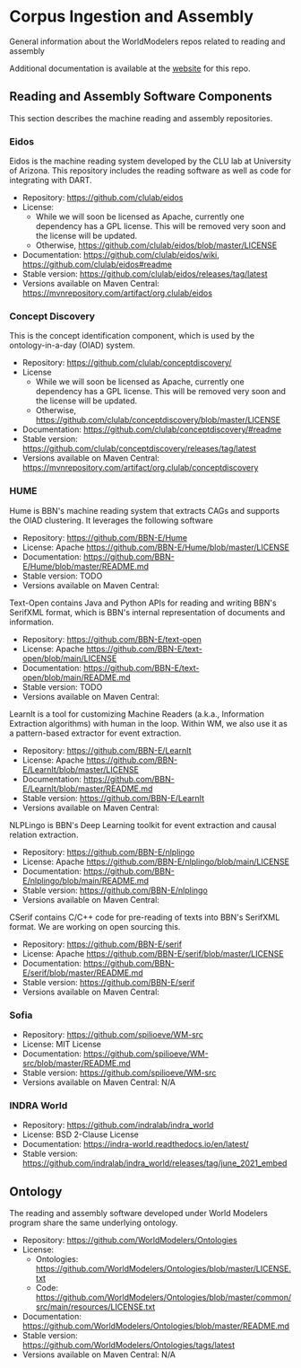 # Corpus Ingestion and Assembly
General information about the WorldModelers repos related to reading and assembly

Additional documentation is available at the [website](https://worldmodelers.com/CorpusIngestionAndAssembly/) for this repo.

## Reading and Assembly Software Components

This section describes the machine reading and assembly repositories.

### Eidos

Eidos is the machine reading system developed by the CLU lab at University of Arizona. This repository includes the reading software as well as code for integrating with DART.

- Repository: https://github.com/clulab/eidos
- License:
  - While we will soon be licensed as Apache, currently one dependency has a GPL license. This will be removed very soon and the license will be updated.
  - Otherwise, https://github.com/clulab/eidos/blob/master/LICENSE
- Documentation: https://github.com/clulab/eidos/wiki, https://github.com/clulab/eidos#readme
- Stable version: https://github.com/clulab/eidos/releases/tag/latest
- Versions available on Maven Central: https://mvnrepository.com/artifact/org.clulab/eidos

### Concept Discovery

This is the concept identification component, which is used by the ontology-in-a-day (OIAD) system.

- Repository: https://github.com/clulab/conceptdiscovery/
- License
  - While we will soon be licensed as Apache, currently one dependency has a GPL license. This will be removed very soon and the license will be updated.
  - Otherwise, https://github.com/clulab/conceptdiscovery/blob/master/LICENSE
- Documentation: https://github.com/clulab/conceptdiscovery/#readme
- Stable version: https://github.com/clulab/conceptdiscovery/releases/tag/latest
- Versions available on Maven Central: https://mvnrepository.com/artifact/org.clulab/conceptdiscovery

### HUME

Hume is BBN's machine reading system that extracts CAGs and supports the OIAD clustering. It leverages the following software
- Repository: https://github.com/BBN-E/Hume
- License: Apache https://github.com/BBN-E/Hume/blob/master/LICENSE
- Documentation: https://github.com/BBN-E/Hume/blob/master/README.md
- Stable version: TODO 
- Versions available on Maven Central:

Text-Open contains Java and Python APIs for reading and writing BBN's SerifXML format, which is BBN's internal representation of documents and information.
- Repository: https://github.com/BBN-E/text-open
- License: Apache https://github.com/BBN-E/text-open/blob/main/LICENSE
- Documentation: https://github.com/BBN-E/text-open/blob/main/README.md
- Stable version: TODO
- Versions available on Maven Central:

LearnIt is a tool for customizing Machine Readers (a.k.a., Information Extraction algorithms) with human in the loop. Within WM, we also use it as a pattern-based extractor for event extraction.
- Repository: https://github.com/BBN-E/LearnIt
- License: Apache https://github.com/BBN-E/LearnIt/blob/master/LICENSE
- Documentation: https://github.com/BBN-E/LearnIt/blob/master/README.md
- Stable version:  https://github.com/BBN-E/LearnIt
- Versions available on Maven Central:

NLPLingo is BBN's Deep Learning toolkit for event extraction and causal relation extraction.
- Repository: https://github.com/BBN-E/nlplingo
- License: Apache https://github.com/BBN-E/nlplingo/blob/main/LICENSE
- Documentation: https://github.com/BBN-E/nlplingo/blob/main/README.md
- Stable version: https://github.com/BBN-E/nlplingo
- Versions available on Maven Central:

CSerif contains C/C++ code for pre-reading of texts into BBN's SerifXML format. We are working on open sourcing this.
- Repository: https://github.com/BBN-E/serif
- License: Apache https://github.com/BBN-E/serif/blob/master/LICENSE
- Documentation: https://github.com/BBN-E/serif/blob/master/README.md
- Stable version: https://github.com/BBN-E/serif
- Versions available on Maven Central:

### Sofia

- Repository: https://github.com/spilioeve/WM-src
- License: MIT License
- Documentation: https://github.com/spilioeve/WM-src/blob/master/README.md
- Stable version: https://github.com/spilioeve/WM-src
- Versions available on Maven Central: N/A

### INDRA World

- Repository: https://github.com/indralab/indra_world
- License: BSD 2-Clause License
- Documentation: https://indra-world.readthedocs.io/en/latest/
- Stable version: https://github.com/indralab/indra_world/releases/tag/june_2021_embed

## Ontology

The reading and assembly software developed under World Modelers program share the same underlying ontology.

- Repository: https://github.com/WorldModelers/Ontologies
- License:
  - Ontologies: https://github.com/WorldModelers/Ontologies/blob/master/LICENSE.txt
  - Code: https://github.com/WorldModelers/Ontologies/blob/master/common/src/main/resources/LICENSE.txt
- Documentation: https://github.com/WorldModelers/Ontologies/blob/master/README.md
- Stable version: https://github.com/WorldModelers/Ontologies/tags/latest
- Versions available on Maven Central: N/A
